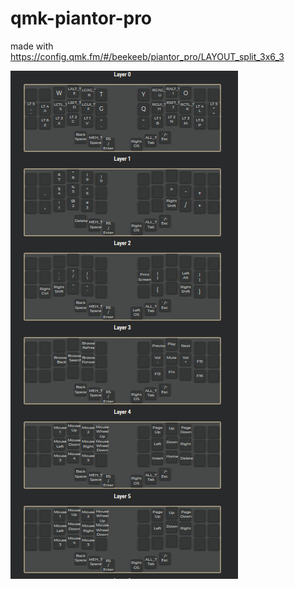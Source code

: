 # qmk-piantor-pro

made with <https://config.qmk.fm/#/beekeeb/piantor_pro/LAYOUT_split_3x6_3>

![my map](src/titum.png)
